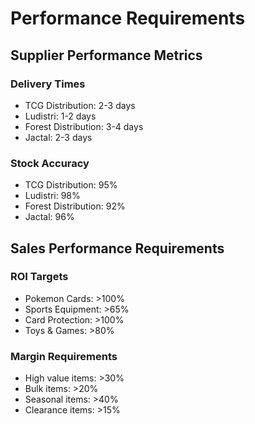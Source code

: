 # Performance Requirements

## Supplier Performance Metrics

### Delivery Times
- TCG Distribution: 2-3 days
- Ludistri: 1-2 days
- Forest Distribution: 3-4 days
- Jactal: 2-3 days

### Stock Accuracy
- TCG Distribution: 95%
- Ludistri: 98%
- Forest Distribution: 92%
- Jactal: 96%

## Sales Performance Requirements

### ROI Targets
- Pokemon Cards: >100%
- Sports Equipment: >65%
- Card Protection: >100%
- Toys & Games: >80%

### Margin Requirements
- High value items: >30%
- Bulk items: >20%
- Seasonal items: >40%
- Clearance items: >15% 